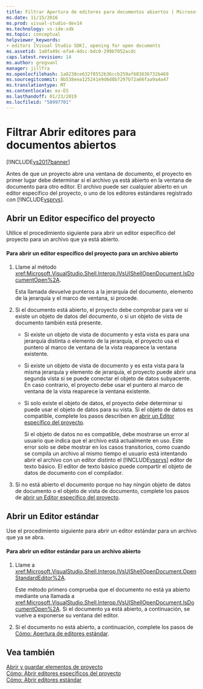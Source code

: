 ```yaml
---
title: Filtrar Apertura de editores para documentos abiertos | Microsoft Docs
ms.date: 11/15/2016
ms.prod: visual-studio-dev14
ms.technology: vs-ide-sdk
ms.topic: conceptual
helpviewer_keywords:
- editors [Visual Studio SDK], opening for open documents
ms.assetid: 1a0fa49c-efa4-4dcc-bdc0-299b7052acdc
caps.latest.revision: 14
ms.author: gregvanl
manager: jillfra
ms.openlocfilehash: 1a8238ce632f8552b36ccb259af683636732b469
ms.sourcegitcommit: 8b538eea125241e9d6d8b7297b72a66faa9a4a47
ms.translationtype: MT
ms.contentlocale: es-ES
ms.lasthandoff: 01/23/2019
ms.locfileid: "58997701"
---
```

# <a name="how-to-open-editors-for-open-documents"></a>Filtrar Abrir editores para documentos abiertos
[!INCLUDE[vs2017banner](../includes/vs2017banner.md)]

Antes de que un proyecto abre una ventana de documento, el proyecto en primer lugar debe determinar si el archivo ya está abierto en la ventana de documento para otro editor. El archivo puede ser cualquier abierto en un editor específico del proyecto, o uno de los editores estándares registrado con [!INCLUDE[vsprvs](../includes/vsprvs-md.md)].  
  
## <a name="opening-a-project-specific-editor"></a>Abrir un Editor específico del proyecto  
 Utilice el procedimiento siguiente para abrir un editor específico del proyecto para un archivo que ya está abierto.  
  
#### <a name="to-open-a-project-specific-editor-for-an-open-file"></a>Para abrir un editor específico del proyecto para un archivo abierto  
  
1. Llame al método <xref:Microsoft.VisualStudio.Shell.Interop.IVsUIShellOpenDocument.IsDocumentOpen%2A>.  
  
    Esta llamada devuelve punteros a la jerarquía del documento, elemento de la jerarquía y el marco de ventana, si procede.  
  
2. Si el documento está abierto, el proyecto debe comprobar para ver si existe un objeto de datos del documento, o si un objeto de vista de documento también está presente.  
  
   - Si existe un objeto de vista de documento y esta vista es para una jerarquía distinta o elemento de la jerarquía, el proyecto usa el puntero al marco de ventana de la vista reaparece la ventana existente.  
  
   - Si existe un objeto de vista de documento y es esta vista para la misma jerarquía y elemento de jerarquía, el proyecto puede abrir una segunda vista si se puede conectar el objeto de datos subyacente. En caso contrario, el proyecto debe usar el puntero al marco de ventana de la vista reaparece la ventana existente.  
  
   - Si solo existe el objeto de datos, el proyecto debe determinar si puede usar el objeto de datos para su vista. Si el objeto de datos es compatible, complete los pasos describen en [abrir un Editor específico del proyecto](../extensibility/how-to-open-project-specific-editors.md).  
  
     Si el objeto de datos no es compatible, debe mostrarse un error al usuario que indica que el archivo está actualmente en uso. Este error solo se debe mostrar en los casos transitorios, como cuando se compila un archivo al mismo tiempo el usuario está intentando abrir el archivo con un editor distinto el [!INCLUDE[vsprvs](../includes/vsprvs-md.md)] editor de texto básico. El editor de texto básico puede compartir el objeto de datos de documento con el compilador.  
  
3. Si no está abierto el documento porque no hay ningún objeto de datos de documento o el objeto de vista de documento, complete los pasos de [abrir un Editor específico del proyecto](../extensibility/how-to-open-project-specific-editors.md).  
  
## <a name="opening-a-standard-editor"></a>Abrir un Editor estándar  
 Use el procedimiento siguiente para abrir un editor estándar para un archivo que ya se abra.  
  
#### <a name="to-open-a-standard-editor-for-an-open-file"></a>Para abrir un editor estándar para un archivo abierto  
  
1.  Llame a <xref:Microsoft.VisualStudio.Shell.Interop.IVsUIShellOpenDocument.OpenStandardEditor%2A>.  
  
     Este método primero comprueba que el documento no está ya abierto mediante una llamada a <xref:Microsoft.VisualStudio.Shell.Interop.IVsUIShellOpenDocument.IsDocumentOpen%2A>. Si el documento ya está abierto, a continuación, se vuelve a exponerse su ventana del editor.  
  
2.  Si el documento no está abierto, a continuación, complete los pasos de [Cómo: Apertura de editores estándar](../extensibility/how-to-open-standard-editors.md).  
  
## <a name="see-also"></a>Vea también  
 [Abrir y guardar elementos de proyecto](../extensibility/internals/opening-and-saving-project-items.md)   
 [Cómo: Abrir editores específicos del proyecto](../extensibility/how-to-open-project-specific-editors.md)   
 [Cómo: Abrir editores estándar](../extensibility/how-to-open-standard-editors.md)
